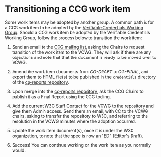 # Transitioning a CCG work item

Some work items may be adopted by another group. A common path is for a CCG work item to be adopted by the [Verifiable Credentials Working Group](https://www.w3.org/2017/vc/WG/). Should a CCG work item be adopted by the Verifiable Credentials Working Group, follow the process below to transition the work item:

1. Send an email to the [CCG mailing list](https://lists.w3.org/Archives/Public/public-credentials/), asking the Chairs to request
transition of the work item to the VCWG. They will ask if there are
any objections and note that that the document is ready to be moved
over to VCWG.

2. Amend the work item documents from _CG-DRAFT_ to _CG-FINAL_, and export them to HTML file(s) to be published in the `credentials` directory of the [cg-reports repository](https://github.com/w3c/cg-reports/tree/main/credentials).

3. Upon merge into the [cg-reports repository](https://github.com/w3c/cg-reports), ask the CCG Chairs to publish it as a Final Report using the CCG tooling.

4. Add the current W3C Staff Contact for the VCWG to the repository and give them Admin access. Send them an email, with CC to the VCWG chairs, asking to transfer the repository to W3C, and referring to the resolution in the VCWG minutes where the adoption occurred. 

5. Update the work item document(s), once it is under the W3C organization, to note that the spec is now an "ED" (Editor's Draft).

6. Success! You can continue working on the work item as you normally would.
